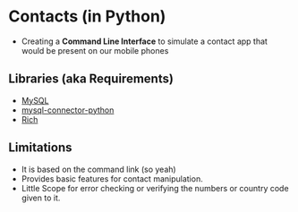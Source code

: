 # Contacts (in Python)
* Creating a **Command Line Interface** to simulate a contact app that would be present on our mobile phones

## Libraries (aka Requirements)
* [MySQL](https://www.mysql.com/)
* [mysql-connector-python](https://pypi.org/project/mysql-connector-python/)
* [Rich](https://rich.readthedocs.io/en/stable/introduction.html)

## Limitations
* It is based on the command link (so yeah)
* Provides basic features for contact manipulation.
* Little Scope for error checking or verifying the numbers or country code given to it.
